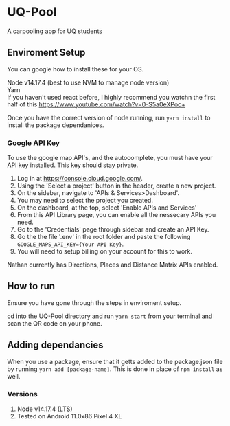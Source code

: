 # UQ-Pool #
A carpooling app for UQ students

## Enviroment Setup ##
You can google how to install these for your OS.  
  
Node v14.17.4 (best to use NVM to manage node version)  
Yarn  
If you haven't used react before, I highly recommend you watchn the first half of this https://www.youtube.com/watch?v=0-S5a0eXPoc+ 

Once you have the correct version of node running, run ```yarn install``` to install the package dependanices.

### Google API Key ###
To use the google map API's, and the autocomplete, you must have your API
key installed. This key should stay private.

1. Log in at https://console.cloud.google.com/.
2. Using the 'Select a project' button in the header, create a new project.
3. On the sidebar, navigate to 'APIs & Services>Dashboard'. 
4. You may need to select the project you created. 
5. On the dashboard, at the top, select 'Enable APIs and Services'
6. From this API Library page, you can enable all the nessecary APIs you need.
7. Go to the 'Credentials' page through sidebar and create an API Key. 
8. Go the the file '.env' in the root folder and paste the following ```GOOGLE_MAPS_API_KEY={Your API Key}```.
9. You will need to setup billing on your account for this to work.

Nathan currently has Directions, Places and Distance Matrix APIs enabled. 

## How to run ##
Ensure you have gone through the steps in enviroment setup. 

cd into the UQ-Pool directory and run ```yarn start``` from your terminal and scan the QR code on your phone.

## Adding dependancies ###
When you use a package, ensure that it getts added to the package.json file by running ```yarn add [package-name]```. This is done in place of ```npm install``` as well. 

### Versions ###
1. Node v14.17.4 (LTS)
2. Tested on Android 11.0x86 Pixel 4 XL